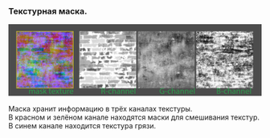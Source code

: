 ### Текстурная маска.

![](/wiki/mask_texture.jpg)  

Маска хранит информацию в трёх каналах текстуры.   
В красном и зелёном канале находятся маски для смешивания текстур.   
В синем канале находится текстура грязи.   
